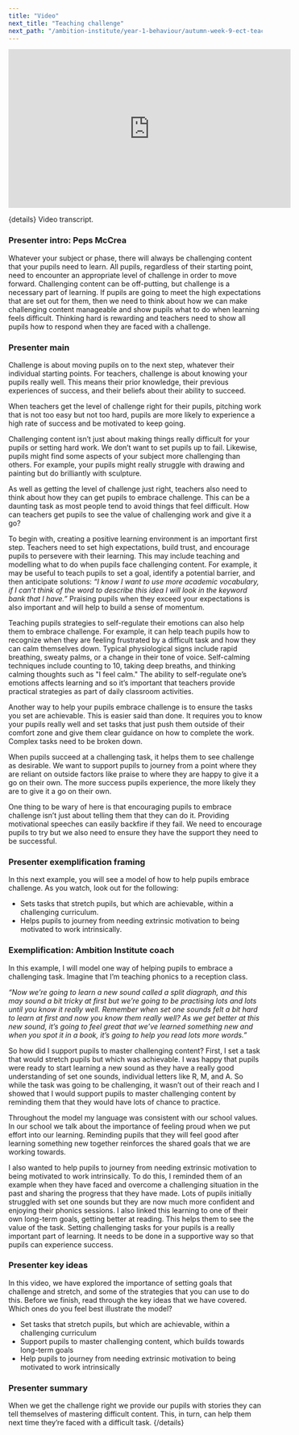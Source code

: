 ```yaml
---
title: "Video"
next_title: "Teaching challenge"
next_path: "/ambition-institute/year-1-behaviour/autumn-week-9-ect-teaching-challenge"
---
```


<iframe width="560" height="315" src="https://www.youtube.com/embed/dIATol2i5yY" title="B9 - YouTube" frameborder="0" allow="accelerometer; autoplay; clipboard-write; encrypted-media; gyroscope; picture-in-picture; web-share" allowfullscreen></iframe>

{details}
Video transcript.

### Presenter intro: Peps McCrea

Whatever your subject or phase, there will always be challenging content that your
pupils need to learn. All pupils, regardless of their starting point, need to encounter
an appropriate level of challenge in order to move forward. Challenging content can
be off-putting, but challenge is a necessary part of learning. If pupils are going
to meet the high expectations that are set out for them, then we need to think about
how we can make challenging content manageable and show pupils what to do when learning
feels difficult. Thinking hard is rewarding and teachers need to show all pupils
how to respond when they are faced with a challenge.

### Presenter main

Challenge is about moving pupils on to the next step, whatever their individual starting
points. For teachers, challenge is about knowing your pupils really well. This means
their prior knowledge, their previous experiences of success, and their beliefs about
their ability to succeed.

When teachers get the level of challenge right for their pupils, pitching work that is not too easy but not too hard, pupils are more likely to experience a high rate of success and be motivated to keep going.

Challenging content isn’t just about making things really difficult for your pupils or setting hard work. We don’t want to set pupils up to fail. Likewise, pupils might find some aspects of your subject more challenging than others. For example, your pupils might really struggle with drawing and painting but do brilliantly with sculpture.

As well as getting the level of challenge just right, teachers also need to think about how they can get pupils to embrace challenge. This can be a daunting task as most people tend to avoid things that feel difficult. How can teachers get pupils to see the value of challenging work and give it a go?

To begin with, creating a positive learning environment is an important first step. Teachers need to set high expectations, build trust, and encourage pupils to persevere with their learning. This may include teaching and modelling what to do when pupils face challenging content. For example, it may be useful to teach pupils to set a goal, identify a potential barrier, and then anticipate solutions: _“I know I want to use more academic vocabulary, if I can’t think of the word to describe this idea I will look in the keyword bank that I have.”_ Praising pupils when they exceed your expectations is also important and will help to build a sense of momentum.

Teaching pupils strategies to self-regulate their emotions can also help them to embrace challenge. For example, it can help teach pupils how to recognize when they are feeling frustrated by a difficult task and how they can calm themselves down. Typical physiological signs include rapid breathing, sweaty palms, or a change in their tone of voice. Self-calming techniques include counting to 10, taking deep breaths, and thinking calming thoughts such as "I feel calm." The ability to self-regulate one’s emotions affects learning and so it’s important that teachers provide practical strategies as part of daily classroom activities.

Another way to help your pupils embrace challenge is to ensure the tasks you set are achievable. This is easier said than done. It requires you to know your pupils really well and set tasks that just push them outside of their comfort zone and give them clear guidance on how to complete the work. Complex tasks need to be broken down.

When pupils succeed at a challenging task, it helps them to see challenge as desirable. We want to support pupils to journey from a point where they are reliant on outside factors like praise to where they are happy to give it a go on their own. The more success pupils experience, the more likely they are to give it a go on their own.

One thing to be wary of here is that encouraging pupils to embrace challenge isn’t just about telling them that they can do it. Providing motivational speeches can easily backfire if they fail. We need to encourage pupils to try but we also need to ensure they have the support they need to be successful.

### Presenter exemplification framing

In this next example, you will see a model of how to help pupils embrace challenge.
As you watch, look out for the following:

- Sets tasks that stretch pupils, but which are achievable, within a challenging curriculum.
- Helps pupils to journey from needing extrinsic motivation to being motivated to work intrinsically.

### Exemplification: Ambition Institute coach

In this example, I will model one way of helping pupils to embrace a challenging
task. Imagine that I’m teaching phonics to a reception class.

_“Now we’re going to learn a new sound called a split diagraph, and this may sound a bit tricky at first but we’re going to be practising lots and lots until you know it really well. Remember when set one sounds felt a bit hard to learn at first and now you know them really well? As we get better at this new sound, it’s going to feel great that we’ve learned something new and when you spot it in a book, it’s going to help you read lots more words.”_

So how did I support pupils to master challenging content? First, I set a task that would stretch pupils but which was achievable. I was happy that pupils were ready to start learning a new sound as they have a really good understanding of set one sounds, individual letters like R, M, and A. So while the task was going to be challenging, it wasn’t out of their reach and I showed that I would support pupils to master challenging content by reminding them that they would have lots of chance to practice.

Throughout the model my language was consistent with our school values. In our school we talk about the importance of feeling proud when we put effort into our learning. Reminding pupils that they will feel good after learning something new together reinforces the shared goals that we are working towards.

I also wanted to help pupils to journey from needing extrinsic motivation to being motivated to work intrinsically. To do this, I reminded them of an example when they have faced and overcome a challenging situation in the past and sharing the progress that they have made. Lots of pupils initially struggled with set one sounds but they are now much more confident and enjoying their phonics sessions. I also linked this learning to one of their own long-term goals, getting better at reading. This helps them to see the value of the task. Setting challenging tasks for your pupils is a really important part of learning. It needs to be done in a supportive way so that pupils can experience success.

### Presenter key ideas

In this video, we have explored the importance of setting goals that challenge and
stretch, and some of the strategies that you can use to do this. Before we finish,
read through the key ideas that we have covered. Which ones do you feel best illustrate
the model?

- Set tasks that stretch pupils, but which are achievable, within a challenging curriculum
- Support pupils to master challenging content, which builds towards long-term goals
- Help pupils to journey from needing extrinsic motivation to being motivated to work intrinsically

### Presenter summary

When we get the challenge right we provide our pupils with stories they can tell
themselves of mastering difficult content. This, in turn, can help them next
time they’re faced with a difficult task. {/details}
